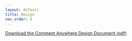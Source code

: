 ```yaml
---
layout: default
title: Design
nav_order: 4
---
```


[Download the Comment Anywhere Design Document (pdf)](../assets/pdfs/CommentAnywhere-designDocument.pdf)

